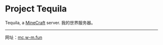 # Project Tequila

Tequila, a [MineCraft](https://www.minecraft.net/) server. 我的世界服务器。

---

网址：[mc,w-m.fun](https://mc.w-m.fun)
